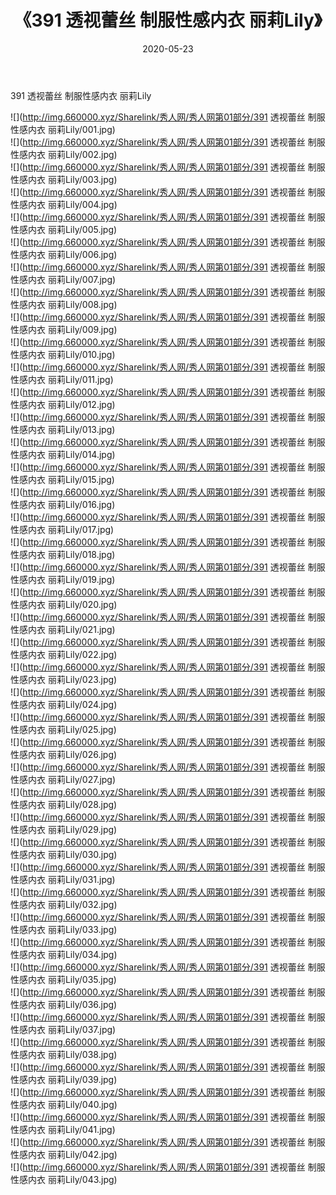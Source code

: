﻿---
layout: post
title:  《391 透视蕾丝 制服性感内衣 丽莉Lily》
date:   2020-05-23
img: http://img.660000.xyz/Sharelink/秀人网/秀人网第01部分/391 透视蕾丝 制服性感内衣 丽莉Lily/000.jpg
categories: [美女, 清纯, 唯美]
---

391 透视蕾丝 制服性感内衣 丽莉Lily

  ![](http://img.660000.xyz/Sharelink/秀人网/秀人网第01部分/391 透视蕾丝 制服性感内衣 丽莉Lily/001.jpg) <br> ![](http://img.660000.xyz/Sharelink/秀人网/秀人网第01部分/391 透视蕾丝 制服性感内衣 丽莉Lily/002.jpg) <br> ![](http://img.660000.xyz/Sharelink/秀人网/秀人网第01部分/391 透视蕾丝 制服性感内衣 丽莉Lily/003.jpg) <br> ![](http://img.660000.xyz/Sharelink/秀人网/秀人网第01部分/391 透视蕾丝 制服性感内衣 丽莉Lily/004.jpg) <br> ![](http://img.660000.xyz/Sharelink/秀人网/秀人网第01部分/391 透视蕾丝 制服性感内衣 丽莉Lily/005.jpg) <br> ![](http://img.660000.xyz/Sharelink/秀人网/秀人网第01部分/391 透视蕾丝 制服性感内衣 丽莉Lily/006.jpg) <br> ![](http://img.660000.xyz/Sharelink/秀人网/秀人网第01部分/391 透视蕾丝 制服性感内衣 丽莉Lily/007.jpg) <br> ![](http://img.660000.xyz/Sharelink/秀人网/秀人网第01部分/391 透视蕾丝 制服性感内衣 丽莉Lily/008.jpg) <br> ![](http://img.660000.xyz/Sharelink/秀人网/秀人网第01部分/391 透视蕾丝 制服性感内衣 丽莉Lily/009.jpg) <br> ![](http://img.660000.xyz/Sharelink/秀人网/秀人网第01部分/391 透视蕾丝 制服性感内衣 丽莉Lily/010.jpg) <br> ![](http://img.660000.xyz/Sharelink/秀人网/秀人网第01部分/391 透视蕾丝 制服性感内衣 丽莉Lily/011.jpg) <br> ![](http://img.660000.xyz/Sharelink/秀人网/秀人网第01部分/391 透视蕾丝 制服性感内衣 丽莉Lily/012.jpg) <br> ![](http://img.660000.xyz/Sharelink/秀人网/秀人网第01部分/391 透视蕾丝 制服性感内衣 丽莉Lily/013.jpg) <br> ![](http://img.660000.xyz/Sharelink/秀人网/秀人网第01部分/391 透视蕾丝 制服性感内衣 丽莉Lily/014.jpg) <br> ![](http://img.660000.xyz/Sharelink/秀人网/秀人网第01部分/391 透视蕾丝 制服性感内衣 丽莉Lily/015.jpg) <br> ![](http://img.660000.xyz/Sharelink/秀人网/秀人网第01部分/391 透视蕾丝 制服性感内衣 丽莉Lily/016.jpg) <br> ![](http://img.660000.xyz/Sharelink/秀人网/秀人网第01部分/391 透视蕾丝 制服性感内衣 丽莉Lily/017.jpg) <br> ![](http://img.660000.xyz/Sharelink/秀人网/秀人网第01部分/391 透视蕾丝 制服性感内衣 丽莉Lily/018.jpg) <br> ![](http://img.660000.xyz/Sharelink/秀人网/秀人网第01部分/391 透视蕾丝 制服性感内衣 丽莉Lily/019.jpg) <br> ![](http://img.660000.xyz/Sharelink/秀人网/秀人网第01部分/391 透视蕾丝 制服性感内衣 丽莉Lily/020.jpg) <br> ![](http://img.660000.xyz/Sharelink/秀人网/秀人网第01部分/391 透视蕾丝 制服性感内衣 丽莉Lily/021.jpg) <br> ![](http://img.660000.xyz/Sharelink/秀人网/秀人网第01部分/391 透视蕾丝 制服性感内衣 丽莉Lily/022.jpg) <br> ![](http://img.660000.xyz/Sharelink/秀人网/秀人网第01部分/391 透视蕾丝 制服性感内衣 丽莉Lily/023.jpg) <br> ![](http://img.660000.xyz/Sharelink/秀人网/秀人网第01部分/391 透视蕾丝 制服性感内衣 丽莉Lily/024.jpg) <br> ![](http://img.660000.xyz/Sharelink/秀人网/秀人网第01部分/391 透视蕾丝 制服性感内衣 丽莉Lily/025.jpg) <br> ![](http://img.660000.xyz/Sharelink/秀人网/秀人网第01部分/391 透视蕾丝 制服性感内衣 丽莉Lily/026.jpg) <br> ![](http://img.660000.xyz/Sharelink/秀人网/秀人网第01部分/391 透视蕾丝 制服性感内衣 丽莉Lily/027.jpg) <br> ![](http://img.660000.xyz/Sharelink/秀人网/秀人网第01部分/391 透视蕾丝 制服性感内衣 丽莉Lily/028.jpg) <br> ![](http://img.660000.xyz/Sharelink/秀人网/秀人网第01部分/391 透视蕾丝 制服性感内衣 丽莉Lily/029.jpg) <br> ![](http://img.660000.xyz/Sharelink/秀人网/秀人网第01部分/391 透视蕾丝 制服性感内衣 丽莉Lily/030.jpg) <br> ![](http://img.660000.xyz/Sharelink/秀人网/秀人网第01部分/391 透视蕾丝 制服性感内衣 丽莉Lily/031.jpg) <br> ![](http://img.660000.xyz/Sharelink/秀人网/秀人网第01部分/391 透视蕾丝 制服性感内衣 丽莉Lily/032.jpg) <br> ![](http://img.660000.xyz/Sharelink/秀人网/秀人网第01部分/391 透视蕾丝 制服性感内衣 丽莉Lily/033.jpg) <br> ![](http://img.660000.xyz/Sharelink/秀人网/秀人网第01部分/391 透视蕾丝 制服性感内衣 丽莉Lily/034.jpg) <br> ![](http://img.660000.xyz/Sharelink/秀人网/秀人网第01部分/391 透视蕾丝 制服性感内衣 丽莉Lily/035.jpg) <br> ![](http://img.660000.xyz/Sharelink/秀人网/秀人网第01部分/391 透视蕾丝 制服性感内衣 丽莉Lily/036.jpg) <br> ![](http://img.660000.xyz/Sharelink/秀人网/秀人网第01部分/391 透视蕾丝 制服性感内衣 丽莉Lily/037.jpg) <br> ![](http://img.660000.xyz/Sharelink/秀人网/秀人网第01部分/391 透视蕾丝 制服性感内衣 丽莉Lily/038.jpg) <br> ![](http://img.660000.xyz/Sharelink/秀人网/秀人网第01部分/391 透视蕾丝 制服性感内衣 丽莉Lily/039.jpg) <br> ![](http://img.660000.xyz/Sharelink/秀人网/秀人网第01部分/391 透视蕾丝 制服性感内衣 丽莉Lily/040.jpg) <br> ![](http://img.660000.xyz/Sharelink/秀人网/秀人网第01部分/391 透视蕾丝 制服性感内衣 丽莉Lily/041.jpg) <br> ![](http://img.660000.xyz/Sharelink/秀人网/秀人网第01部分/391 透视蕾丝 制服性感内衣 丽莉Lily/042.jpg) <br> ![](http://img.660000.xyz/Sharelink/秀人网/秀人网第01部分/391 透视蕾丝 制服性感内衣 丽莉Lily/043.jpg) <br>